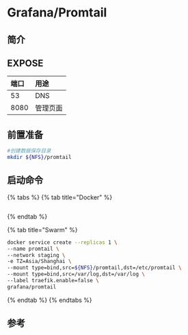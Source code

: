 # Grafana/Promtail

## 简介



## EXPOSE

| 端口 | 用途 |
| :--- | :--- |
| 53 | DNS |
| 8080 | 管理页面 |



## 前置准备

```bash
#创建数据保存目录
mkdir ${NFS}/promtail

```

## 启动命令

{% tabs %}
{% tab title="Docker" %}
```bash

```
{% endtab %}

{% tab title="Swarm" %}
```bash
docker service create --replicas 1 \
--name promtail \
--network staging \
-e TZ=Asia/Shanghai \
--mount type=bind,src=${NFS}/promtail,dst=/etc/promtail \
--mount type=bind,src=/var/log,dst=/var/log \
--label traefik.enable=false \
grafana/promtail
```
{% endtab %}
{% endtabs %}



## 参考

